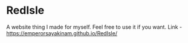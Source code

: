 # RedIsle
A website thing I made for myself. Feel free to use it if you want.
Link - https://emperorsayakinam.github.io/RedIsle/
